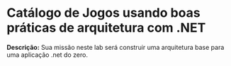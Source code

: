 # Catálogo de Jogos usando boas práticas de arquitetura com .NET

**Descrição:** Sua missão neste lab será construir uma arquitetura base para uma aplicação .net do zero.



